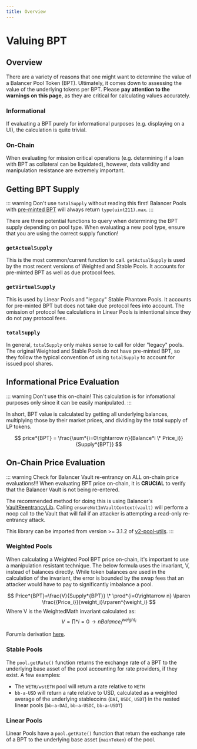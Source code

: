 ```yaml
---
title: Overview
---
```


# Valuing BPT

## Overview

There are a variety of reasons that one might want to determine the value of a Balancer Pool Token (BPT). Ultimately, it comes down to assessing the value of the underlying tokens per BPT. Please **pay attention to the warnings on this page**, as they are critical for calculating values accurately.

### Informational

If evaluating a BPT purely for informational purposes (e.g. displaying on a UI), the calculation is quite trivial.

### On-Chain

When evaluating for mission critical operations (e.g. determining if a loan with BPT as collateral can be liquidated), however, data validity and manipulation resistance are extremely important.

## Getting BPT Supply

::: warning Don't use `totalSupply` without reading this first!
Balancer Pools with [pre-minted BPT](../preminted-bpt.md) will always return `type(uint211).max`.
:::

There are three potential functions to query when determining the BPT supply depending on pool type. When evaluating a new pool type, ensure that you are using the correct supply function!

### `getActualSupply`

This is the most common/current function to call. `getActualSupply` is used by the most recent versions of Weighted and Stable Pools. It accounts for pre-minted BPT as well as due protocol fees.

### `getVirtualSupply`

This is used by Linear Pools and "legacy" Stable Phantom Pools. It accounts for pre-minted BPT but does not take due protocol fees into account. The omission of protocol fee calculations in Linear Pools is intentional since they do not pay protocol fees.

### `totalSupply`

In general, `totalSupply` only makes sense to call for older "legacy" pools. The original Weighted and Stable Pools do not have pre-minted BPT, so they follow the typical convention of using `totalSupply` to account for issued pool shares.

## Informational Price Evaluation

::: warning Don't use this on-chain!
This calculation is for infomational purposes only since it can be easily manipulated.
:::

In short, BPT value is calculated by getting all underlying balances, multiplying those by their market prices, and dividing by the total supply of LP tokens.

$$ price*{BPT} = \frac{\sum*{i=0\rightarrow n}{Balance*i \* Price_i}}{Supply*{BPT}} $$

## On-Chain Price Evaluation

::: warning Check for Balancer Vault re-entrancy on ALL on-chain price evaluations!!!
When evaluating BPT price on-chain, it is **CRUCIAL** to verify that the Balancer Vault is not being re-entered.

The recommended method for doing this is using Balancer's [VaultReentrancyLib](https://github.com/balancer/balancer-v2-monorepo/blob/9c1574b7d8c4f5040a016cdf79b9d2cc47364fd9/pkg/pool-utils/contracts/lib/VaultReentrancyLib.sol). Calling `ensureNotInVaultContext(vault)` will perform a noop call to the Vault that will fail if an attacker is attempting a read-only re-entrancy attack.

This library can be imported from version >= 3.1.2 of [v2-pool-utils](https://www.npmjs.com/package/@balancer-labs/v2-pool-utils).
:::

### Weighted Pools

When calculating a Weighted Pool BPT price on-chain, it's important to use a manipulation resistant technique. The below formula uses the invariant, V, instead of balances directly. While token balances _are_ used in the calculation of the invariant, the error is bounded by the swap fees that an attacker would have to pay to significantly imbalance a pool.

$$ Price*{BPT}=\frac{V}{Supply*{BPT}} \* \prod*{i=0\rightarrow n} \lparen \frac{{Price_i}}{weight_i}\rparen^{weight_i} $$
Where V is the WeightedMath invariant calculated as:
$$ V=\prod*{i=0\rightarrow n}{Balance_i^{weight_i}} $$

Forumla derivation [here](https://twitter.com/0xa9a/status/1539227193808629761).

### Stable Pools

The `pool.getRate()` function returns the exchange rate of a BPT to the underlying base asset of the pool accounting for rate providers, if they exist.
A few examples:

- The `WETH/wstETH` pool will return a rate relative to `WETH`
- `bb-a-USD` will return a rate relative to USD, calculated as a weighted average of the underlying stablecoins (`DAI`, `USDC`, `USDT`) in the nested linear pools (`bb-a-DAI`, `bb-a-USDC`, `bb-a-USDT`)

### Linear Pools

Linear Pools have a `pool.getRate()` function that return the exchange rate of a BPT to the underlying base asset (`mainToken`) of the pool.

